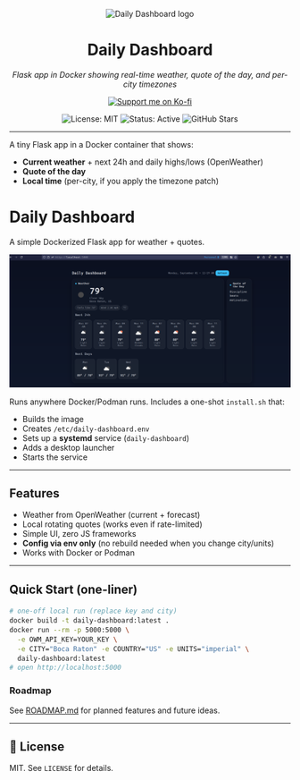 <p align="center">
  <img src="assets/marketing/daily-dashboard-logo.png" width="200" alt="Daily Dashboard logo"/>
</p>

<h1 align="center">Daily Dashboard</h1>

<p align="center">
  <i>Flask app in Docker showing real-time weather, quote of the day, and per-city timezones</i>
</p>

<p align="center">
  <a href="https://ko-fi.com/s/507501790f">
    <img src="https://ko-fi.com/img/githubbutton_sm.svg" alt="Support me on Ko-fi" />
  </a>
</p>

<p align="center">
  <img src="https://img.shields.io/badge/license-MIT-green" alt="License: MIT" />
  <img src="https://img.shields.io/badge/status-active-brightgreen" alt="Status: Active" />
  <img src="https://img.shields.io/github/stars/gusinfosec/daily-dashboard?style=social" alt="GitHub Stars" />
</p>

---

A tiny Flask app in a Docker container that shows:
- **Current weather** + next 24h and daily highs/lows (OpenWeather)
- **Quote of the day**
- **Local time** (per-city, if you apply the timezone patch)

# Daily Dashboard

A simple Dockerized Flask app for weather + quotes.

![Screenshot of Daily Dashboard](docs/screenshot.png)

Runs anywhere Docker/Podman runs. Includes a one-shot `install.sh` that:
- Builds the image
- Creates `/etc/daily-dashboard.env`
- Sets up a **systemd** service (`daily-dashboard`)
- Adds a desktop launcher
- Starts the service

---

## Features

- Weather from OpenWeather (current + forecast)
- Local rotating quotes (works even if rate-limited)
- Simple UI, zero JS frameworks
- **Config via env only** (no rebuild needed when you change city/units)
- Works with Docker or Podman

---

## Quick Start (one-liner)

```bash
# one-off local run (replace key and city)
docker build -t daily-dashboard:latest .
docker run --rm -p 5000:5000 \
  -e OWM_API_KEY=YOUR_KEY \
  -e CITY="Boca Raton" -e COUNTRY="US" -e UNITS="imperial" \
  daily-dashboard:latest
# open http://localhost:5000

```

### Roadmap
See [ROADMAP.md](ROADMAP.md) for planned features and future ideas.

---

## 📝 License

MIT. See `LICENSE` for details.
